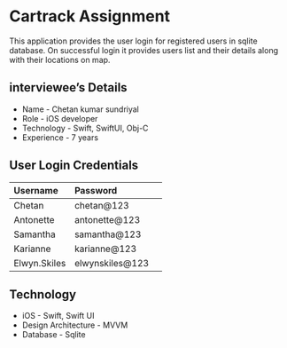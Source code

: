 # Cartrack Assignment

This application provides the user login for registered users in sqlite database. On successful login it provides users list and their details along with their locations on map. 


## interviewee’s Details

- Name - Chetan kumar sundriyal
- Role - iOS developer
- Technology - Swift, SwiftUI, Obj-C
- Experience - 7 years
## User Login Credentials

| Username | Password |                 |
| :-------- | :------- | :------------------------- |
| Chetan | chetan@123 ||
| Antonette | antonette@123 ||
| Samantha | samantha@123 ||
| Karianne | karianne@123 ||
| Elwyn.Skiles | elwynskiles@123 ||

## Technology

- iOS - Swift, Swift UI
- Design Architecture - MVVM 
- Database - Sqlite
